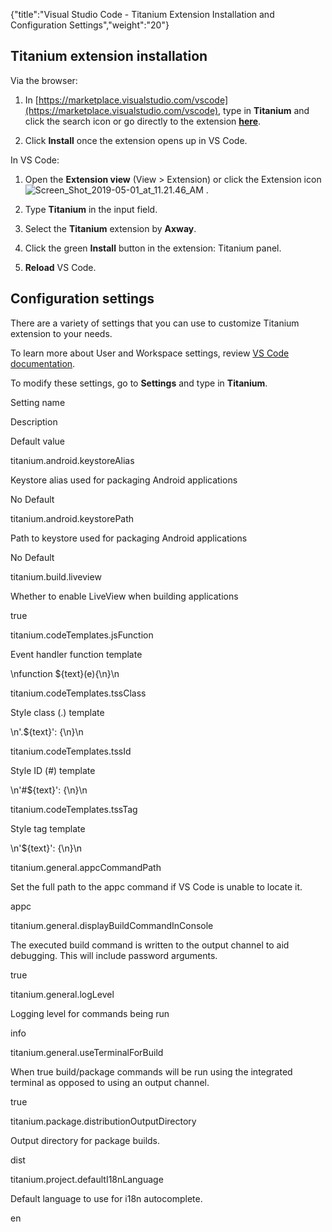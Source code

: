 {"title":"Visual Studio Code - Titanium Extension Installation and Configuration Settings","weight":"20"} 

## Titanium extension installation

Via the browser:

1.  In [https://marketplace.visualstudio.com/vscode](https://marketplace.visualstudio.com/vscode), type in **Titanium** and click the search icon or go directly to the extension **[here](https://marketplace.visualstudio.com/items?itemName=axway.vscode-titanium)**.
    
2.  Click **Install** once the extension opens up in VS Code.
    

In VS Code:

1.  Open the **Extension view** (View > Extension) or click the Extension icon ![Screen_Shot_2019-05-01_at_11.21.46_AM](/Images/appc/download/thumbnails/60131174/Screen_Shot_2019-05-01_at_11.21.46_AM.png) .
    
2.  Type **Titanium** in the input field.
    
3.  Select the **Titanium** extension by **Axway**.
    
4.  Click the green **Install** button in the extension: Titanium panel.
    
5.  **Reload** VS Code.
    

## Configuration settings

There are a variety of settings that you can use to customize Titanium extension to your needs.

To learn more about User and Workspace settings, review [VS Code documentation](https://code.visualstudio.com/docs/getstarted/settings).

To modify these settings, go to **Settings** and type in **Titanium**.

Setting name

Description

Default value

titanium.android.keystoreAlias

Keystore alias used for packaging Android applications

No Default

titanium.android.keystorePath

Path to keystore used for packaging Android applications

No Default

titanium.build.liveview

Whether to enable LiveView when building applications

true

titanium.codeTemplates.jsFunction

Event handler function template

\\nfunction ${text}(e){\\n}\\n

titanium.codeTemplates.tssClass

Style class (.) template

\\n'.${text}': {\\n}\\n

titanium.codeTemplates.tssId

Style ID (#) template

\\n'#${text}': {\\n}\\n

titanium.codeTemplates.tssTag

Style tag template

\\n'${text}': {\\n}\\n

titanium.general.appcCommandPath

Set the full path to the appc command if VS Code is unable to locate it.

appc

titanium.general.displayBuildCommandInConsole

The executed build command is written to the output channel to aid debugging. This will include password arguments.

true

titanium.general.logLevel

Logging level for commands being run

info

titanium.general.useTerminalForBuild

When true build/package commands will be run using the integrated terminal as opposed to using an output channel.

true

titanium.package.distributionOutputDirectory

Output directory for package builds.

dist

titanium.project.defaultI18nLanguage

Default language to use for i18n autocomplete.

en
